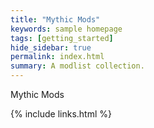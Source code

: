 ```yaml
---
title: "Mythic Mods"
keywords: sample homepage
tags: [getting_started]
hide_sidebar: true
permalink: index.html
summary: A modlist collection.
---
```


Mythic Mods

{% include links.html %}
